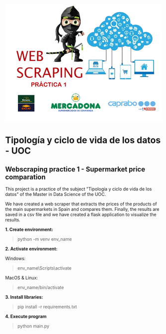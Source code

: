 ![Header](/app/static/imagen_cabecera.png)

# Tipología y ciclo de vida de los datos - UOC
## Webscraping practice 1 - Supermarket price comparation
This project is a practice of the subject "Tipología y ciclo de vida de los datos" of the Master in Data Science of the UOC.

We have created a web scraper that extracts the prices of the products of the main supermarkets in Spain and compares them.
Finally, the results are saved in a csv file and we have created a flask application to visualize the results.

**1. Create environment:**

> python -m venv env_name

**2. Activate environment:**

  Windows:
  
> env_name\Scripts\activate

  MacOS & Linux:

> env_name/bin/activate

**3. Install libraries:**

> pip install -r requirements.txt

**4. Execute program**

> python main.py
